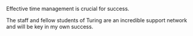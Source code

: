 Effective time management is crucial for success.

The staff and fellow students of Turing are an incredible support network and will be key in my own success.
